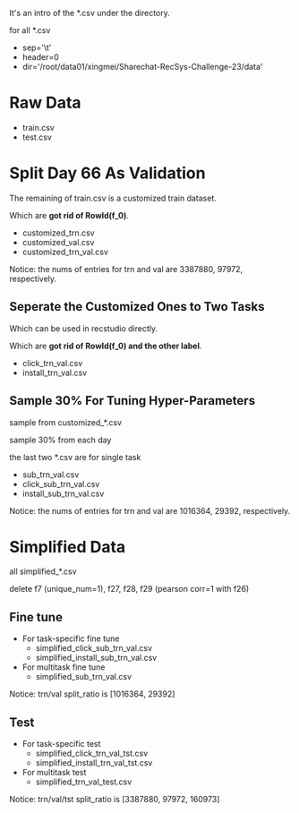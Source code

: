 It's an intro of the *.csv under the directory.

for all *.csv
- sep='\t' 
- header=0 
- dir='/root/data01/xingmei/Sharechat-RecSys-Challenge-23/data'

# Raw Data

- train.csv
- test.csv

# Split Day 66 As Validation

The remaining of train.csv is a customized train dataset.

Which are **got rid of RowId(f_0)**.

- customized_trn.csv
- customized_val.csv
- customized_trn_val.csv

Notice: the nums of entries for trn and val are 3387880, 97972, respectively.

## Seperate the Customized Ones to Two Tasks

Which can be used in recstudio directly.

Which are **got rid of RowId(f_0) and the other label**.

- click_trn_val.csv
- install_trn_val.csv

## Sample 30% For Tuning Hyper-Parameters

sample from customized_*.csv

sample 30% from each day

the last two *.csv are for single task

- sub_trn_val.csv
- click_sub_trn_val.csv
- install_sub_trn_val.csv

Notice: the nums of entries for trn and val are 1016364, 29392, respectively.


# Simplified Data

all simplified_*.csv

delete f7 (unique_num=1), f27, f28, f29 (pearson corr=1 with f26)

## Fine tune

- For task-specific fine tune
  - simplified_click_sub_trn_val.csv
  - simplified_install_sub_trn_val.csv
- For multitask fine tune
  - simplified_sub_trn_val.csv

Notice: trn/val split_ratio is [1016364, 29392]

## Test
- For task-specific test
  - simplified_click_trn_val_tst.csv
  - simplified_install_trn_val_tst.csv
- For multitask test
  - simplified_trn_val_test.csv

Notice: trn/val/tst split_ratio is [3387880, 97972, 160973]
